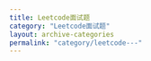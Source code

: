 ```yaml
---
title: Leetcode面试题
category: "Leetcode面试题"
layout: archive-categories
permalink: "category/leetcode---"
---
```

